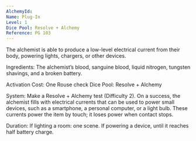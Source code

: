 ```yaml
---
AlchemyId: 
Name: Plug-In
Level: 1
Dice Pool: Resolve + Alchemy
Reference: PG 103
---
```

The alchemist is able to produce a low-level electrical current from their body, powering lights, chargers, or other devices. 

Ingredients: The alchemist’s blood, sanguine blood, liquid nitrogen, tungsten shavings, and a broken battery. 

Activation Cost: One Rouse check Dice Pool: Resolve + Alchemy 

System: Make a Resolve + Alchemy test (Difficulty 2). On a success, the alchemist fills with electrical currents that can be used to power small devices, such as a smartphone, a personal computer, or a light bulb. These currents power the item by touch; it loses power when contact stops. 

Duration: If lighting a room: one scene. If powering a device, until it reaches half battery charge.